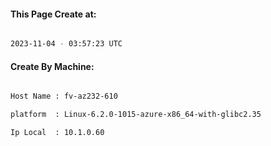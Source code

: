 
   
#### This Page Create at:

```bash

2023-11-04 - 03:57:23 UTC

```

#### Create By Machine:

```bash

Host Name : fv-az232-610

platform  : Linux-6.2.0-1015-azure-x86_64-with-glibc2.35

Ip Local  : 10.1.0.60

```

